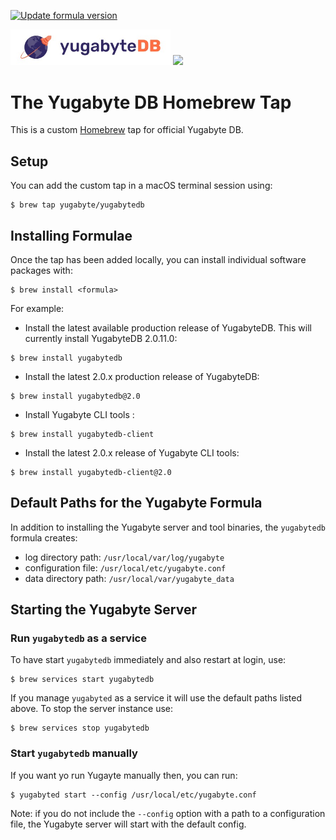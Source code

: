 [![Update formula version](https://github.com/yugabyte/homebrew-yugabytedb/workflows/Update%20formula%20version/badge.svg)](https://github.com/yugabyte/homebrew-yugabytedb/actions?query=workflow%3A%22Update+formula+version%22)

<img src="https://github.com/yugabyte/yugabyte-db/raw/master/architecture/images/ybDB_horizontal.jpg" width="256"/> <img src="https://brew.sh/assets/img/homebrew-256x256.png" height="72">

# The Yugabyte DB Homebrew Tap

This is a custom [Homebrew](https://brew.sh) tap for official Yugabyte DB.

## Setup

You can add the custom tap in a macOS terminal session using:

```
$ brew tap yugabyte/yugabytedb
```

## Installing Formulae

Once the tap has been added locally, you can install individual software packages with:

```
$ brew install <formula>
```

For example:

 * Install the latest available production release of YugabyteDB. This will currently install YugabyteDB 2.0.11.0:
 ```
 $ brew install yugabytedb
 ```
 * Install the latest 2.0.x production release of YugabyteDB:
 ```
 $ brew install yugabytedb@2.0
 ```
 * Install Yugabyte CLI tools :
 ```
 $ brew install yugabytedb-client
 ```
 * Install the latest 2.0.x release of Yugabyte CLI tools:
 ```
 $ brew install yugabytedb-client@2.0
 ```

## Default Paths for the Yugabyte Formula

In addition to installing the Yugabyte server and tool binaries, the `yugabytedb` formula creates:

 * log directory path: `/usr/local/var/log/yugabyte`
 * configuration file: `/usr/local/etc/yugabyte.conf`
 * data directory path: `/usr/local/var/yugabyte_data`

## Starting the Yugabyte Server

### Run `yugabytedb` as a service

To have start `yugabytedb` immediately and also restart at login, use:

```
$ brew services start yugabytedb
```
If you manage `yugabyted` as a service it will use the default paths listed above. To stop the server instance use:

```
$ brew services stop yugabytedb
```

### Start `yugabytedb` manually

If you want yo run Yugayte manually then, you can run:

```
$ yugabyted start --config /usr/local/etc/yugabyte.conf
```
Note: if you do not include the `--config` option with a path to a configuration file, the Yugabyte server will start with the default config.
